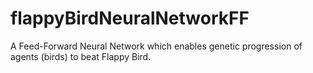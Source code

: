 # flappyBirdNeuralNetworkFF
A Feed-Forward Neural Network which enables genetic progression of agents (birds) to beat Flappy Bird.
